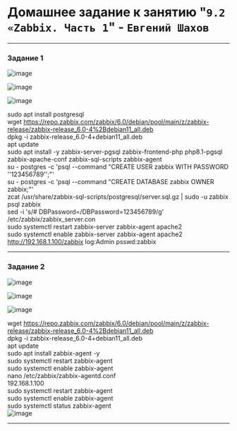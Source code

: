 # Домашнее задание к занятию "`9.2 «Zabbix. Часть 1`" - `Евгений Шахов`
---
### Задание 1

![image](https://user-images.githubusercontent.com/122415129/220200928-425a8fbe-cfc3-45d5-a77b-979c6b1692eb.png)

![image](https://user-images.githubusercontent.com/122415129/220200996-aa0a45a5-9623-4ecb-88bd-1af600f89ba3.png)

![image](https://user-images.githubusercontent.com/122415129/220201227-9e070d68-948a-43c9-a777-739c3d269036.png)

  sudo apt install postgresql  
  wget https://repo.zabbix.com/zabbix/6.0/debian/pool/main/z/zabbix-release/zabbix-release_6.0-4%2Bdebian11_all.deb  
  dpkg -i zabbix-release_6.0-4+debian11_all.deb  
  apt update  
  sudo apt install -y zabbix-server-pgsql zabbix-frontend-php php8.1-pgsql zabbix-apache-conf zabbix-sql-scripts zabbix-agent  
  su - postgres -c 'psql --command "CREATE USER zabbix WITH PASSWORD '\'123456789\'';"'  
  su - postgres -c 'psql --command "CREATE DATABASE zabbix OWNER zabbix;"'  
  zcat /usr/share/zabbix-sql-scripts/postgresql/server.sql.gz | sudo -u zabbix psql zabbix  
  sed -i 's/# DBPassword=/DBPassword=123456789/g' /etc/zabbix/zabbix_server.con  
  sudo systemctl restart zabbix-server zabbix-agent apache2  
  sudo systemctl enable zabbix-server zabbix-agent apache2  
  http://192.168.1.100/zabbix  log:Admin psswd:zabbix  

---
### Задание 2

![image](https://user-images.githubusercontent.com/122415129/220206878-17ee2c75-2a7a-4245-9e37-15befc03b7d3.png)

![image](https://user-images.githubusercontent.com/122415129/220202273-8e606c91-918b-4733-8756-254e13441442.png)

![image](https://user-images.githubusercontent.com/122415129/220207086-724ed098-31a5-41f6-ade2-259b3249091c.png)

wget https://repo.zabbix.com/zabbix/6.0/debian/pool/main/z/zabbix-release/zabbix-release_6.0-4%2Bdebian11_all.deb  
dpkg -i zabbix-release_6.0-4+debian11_all.deb  
apt update  
sudo apt install zabbix-agent -y  
sudo systemctl restart zabbix-agent  
sudo systemctl enable zabbix-agent  
nano /etc/zabbix/zabbix-agentd.conf  
192.168.1.100  
sudo systemctl restart zabbix-agent  
sudo systemctl enable zabbix-agent  
sudo systemctl status zabbix-agent  
![image](https://user-images.githubusercontent.com/122415129/220208480-9ccb2951-6d98-4220-8fc8-2abb19c7ef4b.png)

---

